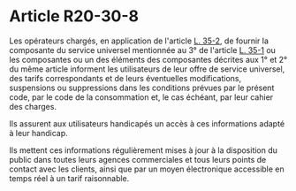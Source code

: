 # Article R20-30-8

Les opérateurs chargés, en application de l'article [L. 35-2][1], de fournir la composante du service universel mentionnée au 3° de l'article [L. 35-1][2] ou les composantes ou un des éléments des composantes décrites aux 1° et 2° du même article informent les utilisateurs de leur offre de service universel, des tarifs correspondants et de leurs éventuelles modifications, suspensions ou suppressions dans les conditions prévues par le présent code, par le code de la consommation et, le cas échéant, par leur cahier des charges. 

Ils assurent aux utilisateurs handicapés un accès à ces informations adapté à leur handicap. 

Ils mettent ces informations régulièrement mises à jour à la disposition du public dans toutes leurs agences commerciales et tous leurs points de contact avec les clients, ainsi que par un moyen électronique accessible en temps réel à un tarif raisonnable.

 [1]: /affichCodeArticle.do?cidTexte=LEGITEXT000006070987&idArticle=LEGIARTI000006465807&dateTexte=&categorieLien=cid
 [2]: /affichCodeArticle.do?cidTexte=LEGITEXT000006070987&idArticle=LEGIARTI000006465416&dateTexte=&categorieLien=cid